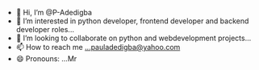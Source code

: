 - 👋 Hi, I’m @P-Adedigba
- 👀 I’m interested in python developer, frontend developer and backend developer roles...
- 💞️ I’m looking to collaborate on python  and webdevelopment projects...
- 📫 How to reach me ...pauladedigba@yahoo.com
- 😄 Pronouns: ...Mr 


<!---
P-Adedigba/P-Adedigba is a ✨ special ✨ repository because its `README.md` (this file) appears on your GitHub profile.
You can click the Preview link to take a look at your changes.
--->
